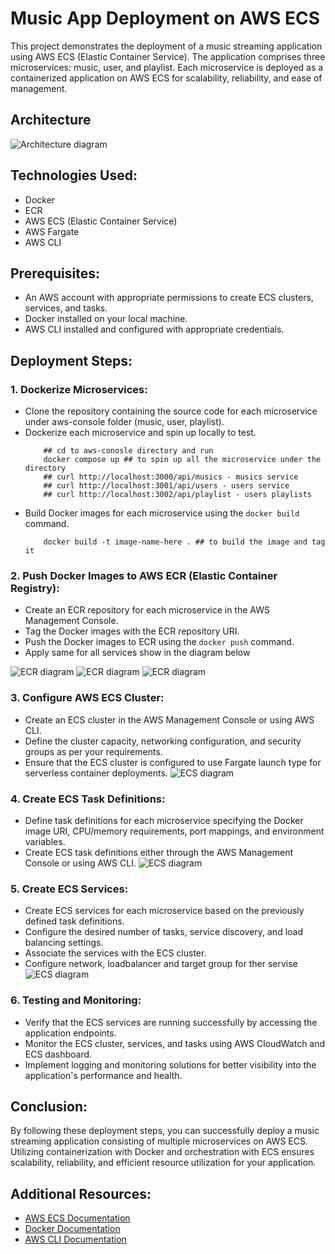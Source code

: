 # Music App Deployment on AWS ECS

This project demonstrates the deployment of a music streaming application using AWS ECS (Elastic Container Service). The application comprises three microservices: music, user, and playlist. Each microservice is deployed as a containerized application on AWS ECS for scalability, reliability, and ease of management.

## Architecture

![Architecture diagram](./assets/ms-music.jpeg)

## Technologies Used:
-   Docker
-   ECR
-   AWS ECS (Elastic Container Service)
-   AWS Fargate
-   AWS CLI

## Prerequisites:
- An AWS account with appropriate permissions to create ECS clusters, services, and tasks.
- Docker installed on your local machine.
- AWS CLI installed and configured with appropriate credentials.

## Deployment Steps:

### 1. Dockerize Microservices:
- Clone the repository containing the source code for each microservice  under aws-console folder (music, user, playlist).
- Dockerize each microservice and spin up locally to test.
    ```shell
        ## cd to aws-conosle directory and run 
        docker compose up ## to spin up all the microservice under the directory
        ## curl http://localhost:3000/api/musics - musics service
        ## curl http://localhost:3001/api/users - users service
        ## curl http://localhost:3002/api/playlist - users playlists
    ```
- Build Docker images for each microservice using the `docker build` command.
    ```shell
        docker build -t image-name-here . ## to build the image and tag it
    ```

### 2. Push Docker Images to AWS ECR (Elastic Container Registry):
- Create an ECR repository for each microservice in the AWS Management Console.
- Tag the Docker images with the ECR repository URI.
- Push the Docker images to ECR using the `docker push` command.
- Apply same for all services show in the diagram below

![ECR diagram](./assets/ecr_1.png)
![ECR diagram](./assets/ecr_2.png)
![ECR diagram](./assets/ecr_2.png)


### 3. Configure AWS ECS Cluster:
- Create an ECS cluster in the AWS Management Console or using AWS CLI.
- Define the cluster capacity, networking configuration, and security groups as per your requirements.
- Ensure that the ECS cluster is configured to use Fargate launch type for serverless container deployments.
![ECS diagram](./assets/ecs_1.png)

### 4. Create ECS Task Definitions:
- Define task definitions for each microservice specifying the Docker image URI, CPU/memory requirements, port mappings, and environment variables.
- Create ECS task definitions either through the AWS Management Console or using AWS CLI.
![ECS diagram](./assets/ecs_2.png)

### 5. Create ECS Services:
- Create ECS services for each microservice based on the previously defined task definitions.
- Configure the desired number of tasks, service discovery, and load balancing settings.
- Associate the services with the ECS cluster.
- Configure network, loadbalancer and target group for ther servise
![ECS diagram](./assets/ecs_3.png)

### 6. Testing and Monitoring:
- Verify that the ECS services are running successfully by accessing the application endpoints.
- Monitor the ECS cluster, services, and tasks using AWS CloudWatch and ECS dashboard.
- Implement logging and monitoring solutions for better visibility into the application's performance and health.

## Conclusion:
By following these deployment steps, you can successfully deploy a music streaming application consisting of multiple microservices on AWS ECS. Utilizing containerization with Docker and orchestration with ECS ensures scalability, reliability, and efficient resource utilization for your application.

## Additional Resources:
- [AWS ECS Documentation](https://docs.aws.amazon.com/ecs/)
- [Docker Documentation](https://docs.docker.com/)
- [AWS CLI Documentation](https://awscli.amazonaws.com/v2/documentation/api/latest/index.html)
